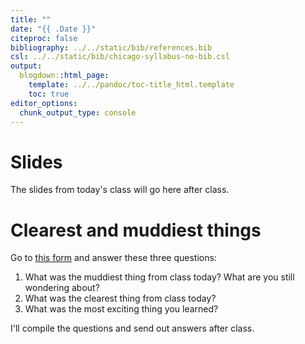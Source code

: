 ```yaml
---
title: ""
date: "{{ .Date }}"
citeproc: false
bibliography: ../../static/bib/references.bib
csl: ../../static/bib/chicago-syllabus-no-bib.csl
output:
  blogdown::html_page:
    template: ../../pandoc/toc-title_html.template
    toc: true
editor_options: 
  chunk_output_type: console
---
```


# Slides

The slides from today's class will go here after class.


# Clearest and muddiest things

Go to [this form](https://forms.gle/gDXoxmbQeps5suaJ6) and answer these three questions:

1. What was the muddiest thing from class today? What are you still wondering about?
2. What was the clearest thing from class today? 
3. What was the most exciting thing you learned?

I'll compile the questions and send out answers after class.
